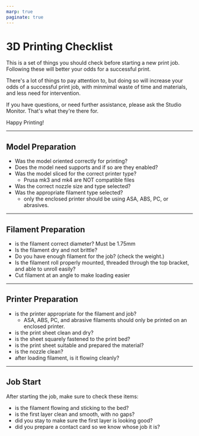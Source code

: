 ```yaml
---
marp: true
paginate: true
---
```

<!-- header: 3D Printing Checklist -->

# 3D Printing Checklist

This is a set of things you should check before starting a new print job. Following these will better your odds for a successful print.

There's a lot of things to pay attention to, but doing so will increase your odds of a successful print job, with minmimal waste of time and materials, and less need for intervention.

If you have questions, or need further assistance, please ask the Studio Monitor. That's what they're there for.

Happy Printing!

---
## Model Preparation

- Was the model oriented correctly for printing?   
-  Does the model need supports and if so are they enabled?
-  Was the model sliced for the correct printer type?
   - Prusa mk3 and mk4 are NOT compatible files
-  Was the correct nozzle size and type selected?
-  Was the appropriate filament type selected?
   - only the enclosed printer should be using ASA, ABS, PC, or abrasives.

---
## Filament Preparation

-  is the filament correct diameter? Must be 1.75mm
-  Is the filament dry and not brittle?
-  Do you have enough filament for the job? (check the weight.)
-  Is the filament roll properly mounted, threaded through the top bracket, and able to unroll easily?
-  Cut filament at an angle to make loading easier

---
## Printer Preparation

-  is the printer appropriate for the filament and job?
   - ASA, ABS, PC, and abrasive filaments should only be printed on an enclosed printer.
-  is the print sheet clean and dry?
-  is the sheet squarely fastened to the print bed?
-  is the print sheet suitable and prepared the material?
-  is the nozzle clean?
-  after loading filament, is it flowing cleanly?

---
## Job Start

After starting the job, make sure to check these items:
-  is the filament flowing and sticking to the bed?
-  is the first layer clean and smooth, with no gaps?
-  did you stay to make sure the first layer is looking good?
-  did you prepare a contact card so we know whose job it is?



